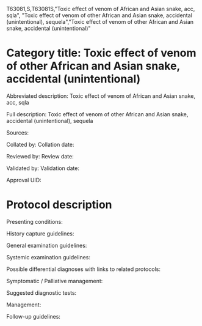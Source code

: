 T63081,S,T63081S,"Toxic effect of venom of African and Asian snake, acc, sqla", "Toxic effect of venom of other African and Asian snake, accidental (unintentional), sequela","Toxic effect of venom of other African and Asian snake, accidental (unintentional)"
# Category title: Toxic effect of venom of other African and Asian snake, accidental (unintentional)

Abbreviated description: Toxic effect of venom of African and Asian snake, acc, sqla

Full description: Toxic effect of venom of other African and Asian snake, accidental (unintentional), sequela

Sources:

Collated by:
Collation date:

Reviewed by:
Review date:

Validated by:
Validation date:

Approval UID:

# Protocol description

Presenting conditions:

History capture guidelines:

General examination guidelines:

Systemic examination guidelines:

Possible differential diagnoses with links to related protocols:

Symptomatic / Palliative management:

Suggested diagnostic tests:

Management:

Follow-up guidelines:
